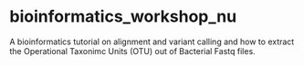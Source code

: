 # bioinformatics_workshop_nu
A bioinformatics tutorial on alignment and variant calling and how to extract the Operational Taxonimc Units (OTU) out of Bacterial Fastq files.
